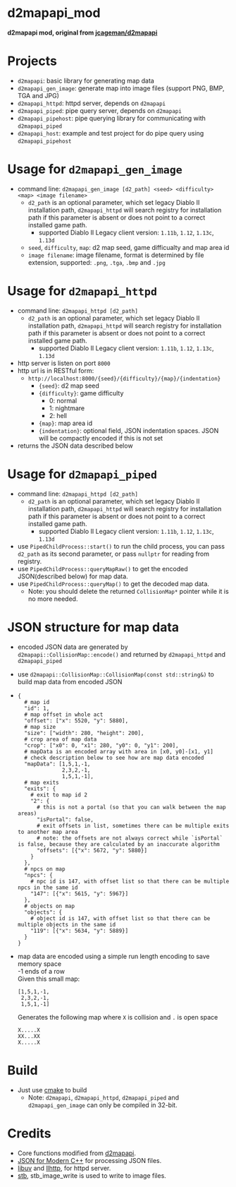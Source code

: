 # d2mapapi_mod
**d2mapapi mod, original from [jcageman/d2mapapi](https://github.com/jcageman/d2mapapi)**

# Projects
* `d2mapapi`: basic library for generating map data
* `d2mapapi_gen_image`: generate map into image files (support PNG, BMP, TGA and JPG)
* `d2mapapi_httpd`: httpd server, depends on `d2mapapi`
* `d2mapapi_piped`: pipe query server, depends on `d2mapapi`
* `d2mapapi_pipehost`: pipe querying library for communicating with `d2mapapi_piped`
* `d2mapapi_host`: example and test project for do pipe query using `d2mapapi_pipehost`

# Usage for `d2mapapi_gen_image`
* command line: `d2mapapi_gen_image [d2_path] <seed> <difficulty> <map> <image filename>`
  * `d2_path` is an optional parameter, which set legacy Diablo II installation path, `d2mapapi_httpd` will search registry for installation path if this parameter is absent or does not point to a correct installed game path.
    * supported Diablo II Legacy client version: `1.11b`, `1.12`, `1.13c`, `1.13d`
  * `seed`, `difficulty`, `map`: d2 map seed, game difficualty and map area id
  * `image filename`: image filename, format is determined by file extension, supported: `.png`, `.tga`, `.bmp` and `.jpg`

# Usage for `d2mapapi_httpd`
* command line: `d2mapapi_httpd [d2_path]`
  * `d2_path` is an optional parameter, which set legacy Diablo II installation path, `d2mapapi_httpd` will search registry for installation path if this parameter is absent or does not point to a correct installed game path.
    * supported Diablo II Legacy client version: `1.11b`, `1.12`, `1.13c`, `1.13d`
* http server is listen on port `8000`
* http url is in RESTful form:
  * `http://localhost:8000/{seed}/{difficulty}/{map}/{indentation}`
    * `{seed}`: d2 map seed
    * `{difficulty}`: game difficulty
      * 0: normal
      * 1: nightmare
      * 2: hell
    * `{map}`: map area id
    * `{indentation}`: optional field, JSON indentation spaces. JSON will be compactly encoded if this is not set
* returns the JSON data described below

# Usage for `d2mapapi_piped`
* command line: `d2mapapi_httpd [d2_path]`
  * `d2_path` is an optional parameter, which set legacy Diablo II installation path, `d2mapapi_httpd` will search registry for installation path if this parameter is absent or does not point to a correct installed game path.
    * supported Diablo II Legacy client version: `1.11b`, `1.12`, `1.13c`, `1.13d`
* use `PipedChildProcess::start()` to run the child process, you can pass `d2_path` as its second parameter, or pass `nullptr` for reading from registry.
* use `PipedChildProcess::queryMapRaw()` to get the encoded JSON(described below) for map data.
* use `PipedChildProcess::queryMap()` to get the decoded map data.
  * Note: you should delete the returned `CollisionMap*` pointer while it is no more needed.

# JSON structure for map data
* encoded JSON data are generated by `d2mapapi::CollisionMap::encode()` and returned by `d2mapapi_httpd` and `d2mapapi_piped`
* use `d2mapapi::CollisionMap::CollisionMap(const std::string&)` to build map data from encoded JSON
* ```
  {
    # map id
    "id": 1,
    # map offset in whole act
    "offset": ["x": 5520, "y": 5880],
    # map size
    "size": ["width": 280, "height": 200],
    # crop area of map data
    "crop": ["x0": 0, "x1": 280, "y0": 0, "y1": 200],
    # mapData is an encoded array with area in [x0, y0]-[x1, y1]
    # check description below to see how are map data encoded
    "mapData": [1,5,1,-1,
                2,3,2,-1,
                1,5,1,-1],
    # map exits
    "exits": {
      # exit to map id 2
      "2": {
        # this is not a portal (so that you can walk between the map areas)
        "isPortal": false,
        # exit offsets in list, sometimes there can be multiple exits to another map area
        # note: the offsets are not always correct while `isPortal` is false, because they are calculated by an inaccurate algorithm
        "offsets": [{"x": 5672, "y": 5880}]
      }
    },
    # npcs on map
    "npcs": {
      # npc id is 147, with offset list so that there can be multiple npcs in the same id
      "147": [{"x": 5615, "y": 5967}]
    },
    # objects on map
    "objects": {
      # object id is 147, with offset list so that there can be multiple objects in the same id
      "119": [{"x": 5634, "y": 5889}]
    }
  }
  ```
* map data are encoded using a simple run length encoding to save memory space  
  -1 ends of a row  
  Given this small map:  
  ```
  [1,5,1,-1,
   2,3,2,-1,
   1,5,1,-1]
  ```

  Generates the following map where `X` is collision and `.` is open space
  ```
  X.....X
  XX...XX
  X.....X
  ```

# Build
* Just use [cmake](https://cmake.org) to build
  * Note: `d2mapapi`, `d2mapapi_httpd`, `d2mapapi_piped` and `d2mapapi_gen_image` can only be compiled in 32-bit.

# Credits
* Core functions modified from [d2mapapi](https://github.com/jcageman/d2mapapi).
* [JSON for Modern C++](https://github.com/nlohmann/json) for processing JSON files.
* [libuv](https://github.com/libuv/libuv) and [llhttp](https://github.com/nodejs/llhttp), for httpd server.
* [stb](https://github.com/nothings/stb), stb_image_write is used to write to image files.
